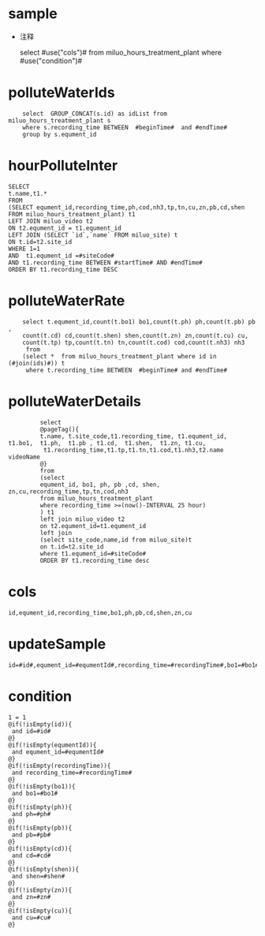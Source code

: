 
sample
===
* 注释

	select #use("cols")# from miluo_hours_treatment_plant  where  #use("condition")#
	
	
polluteWaterIds
===

	       
        select  GROUP_CONCAT(s.id) as idList from miluo_hours_treatment_plant s
        where s.recording_time BETWEEN  #beginTime#  and #endTime# 
        group by s.equment_id

hourPolluteInter
===

    SELECT 
    t.name,t1.*
    FROM 
    (SELECT equment_id,recording_time,ph,cod,nh3,tp,tn,cu,zn,pb,cd,shen FROM miluo_hours_treatment_plant) t1
    LEFT JOIN miluo_video t2
    ON t2.equment_id = t1.equment_id
    LEFT JOIN (SELECT `id`,`name` FROM miluo_site) t
    ON t.id=t2.site_id
    WHERE 1=1
    AND  t1.equment_id =#siteCode#
    AND t1.recording_time BETWEEN #startTime# AND #endTime#
    ORDER BY t1.recording_time DESC

polluteWaterRate
===     

     
        select t.equment_id,count(t.bo1) bo1,count(t.ph) ph,count(t.pb) pb ,
        count(t.cd) cd,count(t.shen) shen,count(t.zn) zn,count(t.cu) cu,
        count(t.tp) tp,count(t.tn) tn,count(t.cod) cod,count(t.nh3) nh3
         from    
        (select *  from miluo_hours_treatment_plant where id in (#join(ids)#)) t
         where t.recording_time BETWEEN  #beginTime# and #endTime# 
         
         
polluteWaterDetails  
===
    
			 select 
             @pageTag(){     
             t.name, t.site_code,t1.recording_time, t1.equment_id,  t1.bo1,  t1.ph,  t1.pb , t1.cd,  t1.shen,  t1.zn, t1.cu,
              t1.recording_time,t1.tp,t1.tn,t1.cod,t1.nh3,t2.name videoName
             @}
             from 
             (select 
             equment_id, bo1, ph, pb ,cd, shen, zn,cu,recording_time,tp,tn,cod,nh3
             from miluo_hours_treatment_plant
             where recording_time >=(now()-INTERVAL 25 hour)
             ) t1
             left join miluo_video t2
             on t2.equment_id=t1.equment_id
             left join 
             (select site_code,name,id from miluo_site)t
             on t.id=t2.site_id
             where t1.equment_id=#siteCode#
             ORDER BY t1.recording_time desc  
				     
cols
===
	id,equment_id,recording_time,bo1,ph,pb,cd,shen,zn,cu

updateSample
===
	
	id=#id#,equment_id=#equmentId#,recording_time=#recordingTime#,bo1=#bo1#,ph=#ph#,pb=#pb#,cd=#cd#,shen=#shen#,zn=#zn#,cu=#cu#

condition
===
          
	1 = 1  
	@if(!isEmpty(id)){
	 and id=#id#
	@}
	@if(!isEmpty(equmentId)){
	 and equment_id=#equmentId#
	@}
	@if(!isEmpty(recordingTime)){
	 and recording_time=#recordingTime#
	@}
	@if(!isEmpty(bo1)){
	 and bo1=#bo1#
	@}
	@if(!isEmpty(ph)){
	 and ph=#ph#
	@}
	@if(!isEmpty(pb)){
	 and pb=#pb#
	@}
	@if(!isEmpty(cd)){
	 and cd=#cd#
	@}
	@if(!isEmpty(shen)){
	 and shen=#shen#
	@}
	@if(!isEmpty(zn)){
	 and zn=#zn#
	@}
	@if(!isEmpty(cu)){
	 and cu=#cu#
	@}
	